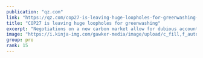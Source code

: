 ```yaml
---
publication: "qz.com"
link: "https://qz.com/cop27-is-leaving-huge-loopholes-for-greenwashing-1849800189"
title: "COP27 is leaving huge loopholes for greenwashing"
excerpt: "Negotiations on a new carbon market allow for dubious accounting and lack transparency"
image: "https://i.kinja-img.com/gawker-media/image/upload/c_fill,f_auto,fl_progressive,g_center,h_675,pg_1,q_80,w_1200/de7ef63384c2cffcf4cb76f573691291.jpg"
group: pro
rank: 15
---
```

